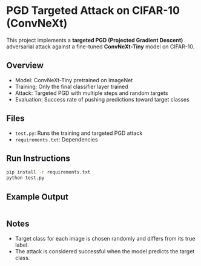 # PGD Targeted Attack on CIFAR-10 (ConvNeXt)

This project implements a **targeted PGD (Projected Gradient Descent)** adversarial attack against a fine-tuned **ConvNeXt-Tiny** model on CIFAR-10.

## Overview

- Model: ConvNeXt-Tiny pretrained on ImageNet
- Training: Only the final classifier layer trained
- Attack: Targeted PGD with multiple steps and random targets
- Evaluation: Success rate of pushing predictions toward target classes

## Files

- `test.py`: Runs the training and targeted PGD attack
- `requirements.txt`: Dependencies

## Run Instructions

```bash
pip install -r requirements.txt
python test.py
```

## Example Output
```bash


```

## Notes
- Target class for each image is chosen randomly and differs from its true label.
- The attack is considered successful when the model predicts the target class.
